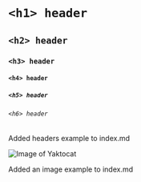 # `<h1> header`
## `<h2> header`
### `<h3> header`
#### `<h4> header`
##### `<h5> header`
###### `<h6> header`

Added headers example to index.md

![Image of Yaktocat](https://octodex.github.com/images/yaktocat.png)

Added an image example to index.md
